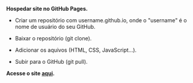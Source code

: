 **Hospedar site no GitHub Pages.**

- Criar um repositório com username.github.io, onde o "username" é o nome de usuário do seu GitHub.

- Baixar o repositório (git clone).

- Adicionar os aquivos (HTML, CSS, JavaScript...).

- Subir para o GitHub (git pull).

**Acesse o site [aqui](https://kessiac.github.io).**

